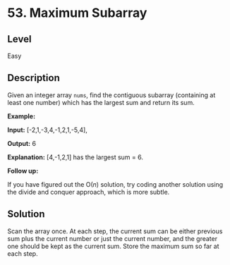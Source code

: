 # 53. Maximum Subarray
## Level
Easy

## Description
Given an integer array `nums`, find the contiguous subarray (containing at least one number) which has the largest sum and return its sum.

**Example:**

**Input:** [-2,1,-3,4,-1,2,1,-5,4],

**Output:** 6

**Explanation:** [4,-1,2,1] has the largest sum = 6.

**Follow up:**

If you have figured out the O(*n*) solution, try coding another solution using the divide and conquer approach, which is more subtle.

## Solution
Scan the array once. At each step, the current sum can be either previous sum plus the current number or just the current number, and the greater one should be kept as the current sum. Store the maximum sum so far at each step.
